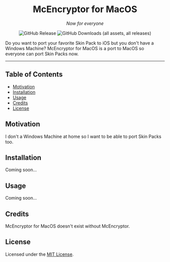 <div align="center">

  # McEncryptor for MacOS
  *Now for everyone*
  
  ![GitHub Release](https://img.shields.io/github/v/release/RaphyTwin/Sharecord?sort=date&display_name=release&style=for-the-badge)
  ![GitHub Downloads (all assets, all releases)](https://img.shields.io/github/downloads/RaphyTwin/Sharecord/total?style=for-the-badge)

</div>

Do you want to port your favorite Skin Pack to iOS but you don't have a Windows Machine?
McEncryptor for MacOS is a port to MacOS so everyone can port Skin Packs now.

---

## Table of Contents

- [Motivation](#motivation)
- [Installation](#installation)
- [Usage](#usage)
- [Credits](#credits)
- [License](#license)

## Motivation

I don't a Windows Machine at home so I want to be able to port Skin Packs too.

## Installation

Coming soon...

## Usage

Coming soon...

## Credits

McEncryptor for MacOS doesn't exist without McEncryptor.

## License

Licensed under the [MIT License](https://opensource.org/license/mit).
